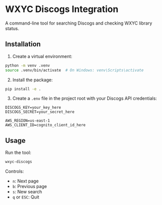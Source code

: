 # WXYC Discogs Integration

A command-line tool for searching Discogs and checking WXYC library status.

## Installation

1. Create a virtual environment:

```bash
python -m venv .venv
source .venv/bin/activate  # On Windows: venv\Scripts\activate
```

2. Install the package:

```bash
pip install -e .
```

3. Create a `.env` file in the project root with your Discogs API credentials:

```
DISCOGS_KEY=your_key_here
DISCOGS_SECRET=your_secret_here

AWS_REGION=us-east-1
AWS_CLIENT_ID=cognito_client_id_here
```

## Usage

Run the tool:

```bash
wxyc-discogs
```

Controls:

- `n`: Next page
- `b`: Previous page
- `s`: New search
- `q` or `ESC`: Quit
